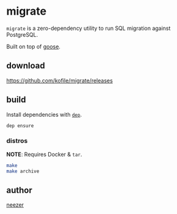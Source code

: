 # migrate

`migrate` is a zero-dependency utility to run SQL migration against PostgreSQL.

Built on top of [goose](https://github.com/pressly/goose).

## download

https://github.com/kofile/migrate/releases

## build

Install dependencies with [`dep`](https://golang.github.io/dep/).

```
dep ensure
```

### distros

**NOTE**: Requires Docker & `tar`.

```sh
make
make archive
```

## author

[neezer](https://github.com/neezer/)
